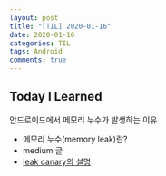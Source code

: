 ```yaml
---
layout: post
title: "[TIL] 2020-01-16"
date: 2020-01-16
categories: TIL
tags: Android
comments: true
---
```


## Today I Learned
안드로이드에서 메모리 누수가 발생하는 이유
- 메모리 누수(memory leak)란?
- medium 글
- [leak canary의 설명](https://square.github.io/leakcanary/fundamentals/)


